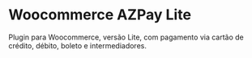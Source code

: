 # Woocommerce AZPay Lite

Plugin para Woocommerce, versão Lite, com pagamento via cartão de crédito, débito,  boleto e intermediadores.



